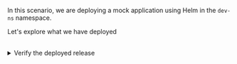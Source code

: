 In this scenario, we are deploying a mock application using Helm in the `dev-ns` namespace.

Let's explore what we have deployed


<br>
<details><summary>Verify the deployed release</summary>
<br>

```plain
helm list -n dev-ns
```{{exec}}

We have a single release named `mock-app` deployed in the target namespace.
</details>

<br>
<details><summary>Verify the deployed resources</summary>
<br>

```plain
kubectl get all -n dev-ns
```{{exec}}


</details>

<br>
<details><summary>Verify the content of the deployed container</summary>
<br>

```plain
export PORT=5000
export SERVICE_IP=$(kubectl get svc -n dev-ns -l app=mock-app -o jsonpath='{.items[0].spec.clusterIP}')
curl -s http://${SERVICE_IP}:${PORT} -w "\n"
```{{exec}}

As you can see, our application is returning: Hello Killercoda Folks! You recieved this message: You will override this message.

</details>

<br>
<details><summary>Verify the content of the deployed configmap</summary>
<br>

```plain
kubectl get cm -n dev-ns -l app=mock-app -ojsonpath='{.items[0].data}' && printf "\n"
```{{exec}}
`You will override this message` is the value of the key `MESSAGE` used by our container

</details>

<br>
<details><summary>Verify the content of the configmap template</summary>
<br>

```plain
cat /charts/mock-app/templates/configmap.yaml
```{{exec}}
The received message is passed through helm values. The used value is "message".

</details>

<br>
<details><summary>Verify the content of the default vaules file</summary>
<br>

```plain
cat /charts/mock-app/values.yaml
```{{exec}}
The received message is passed through the default values file. The message value is `You will override this message`.

</details>

